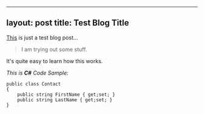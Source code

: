 
---
layout: post
title: Test Blog Title
---


[This](http://contra.gr) is just a test blog post...

> I am trying out some stuff.

It's quite easy to learn how this works.

*This is **C#** Code Sample:*

    public class Contact
    { 
    	public string FirstName { get;set; }
		public string LastName { get;set; }
    }